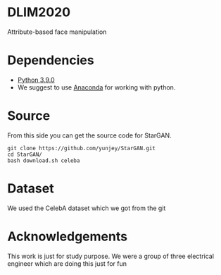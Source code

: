 # DLIM2020
Attribute-based face manipulation

# Dependencies

- [Python 3.9.0](https://www.python.org/downloads/release/python-390/)
- We suggest to use [Anaconda](https://www.anaconda.com/products/individual) for working with python.
# Source
From this side you can get the source code for StarGAN.
```
git clone https://github.com/yunjey/StarGAN.git
cd StarGAN/
bash download.sh celeba
```
# Dataset
We used the CelebA dataset which we got from the git
# Acknowledgements

This work is just for study purpose. We were a group of three electrical engineer which are doing this just for fun

